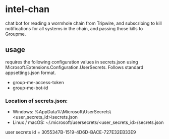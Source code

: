 # intel-chan
chat bot for reading a wormhole chain from Tripwire, and subscribing to kill notifications for all systems in the chain, and passing those kills to Groupme.

## usage
requires the following configuration values in secrets.json using Microsoft.Extensions.Configuration.UserSecrets. 
Follows standard appsettings.json format.
* group-me-access-token
* group-me-bot-id

### Location of secrets.json:
- Windows: %AppData%\Microsoft\UserSecrets\\<user_secrets_id>\secrets.json
- Linux / macOS: ~/.microsoft/usersecrets/<user_secrets_id>/secrets.json

user secrets id = 3055347B-1519-4D6D-BACE-727E32EB33E9
